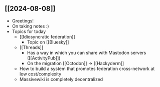 ## [[2024-08-08]]
- Greetings!
- On taking notes :)
- Topics for today
    - [[Idiosyncratic federation]]
        - Topic on [[Bluesky]]
    - [[Threads]]
        - Has a way in which you can share with Mastodon servers ([[ActivityPub]])
        - On the migration [[Octodon]] -> [[Hackyderm]]
    - How to build a system that promotes federation cross-network at low cost/complexity
    - Massivewiki is completely decentralized